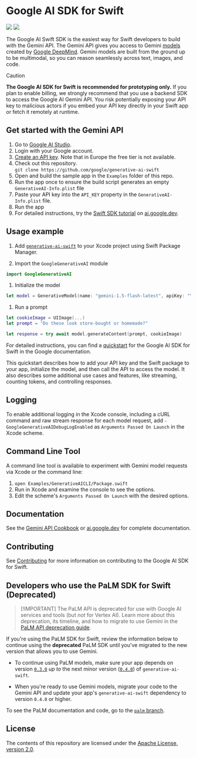 # Google AI SDK for Swift

[![](https://img.shields.io/endpoint?url=https%3A%2F%2Fswiftpackageindex.com%2Fapi%2Fpackages%2Fgoogle-gemini%2Fgenerative-ai-swift%2Fbadge%3Ftype%3Dswift-versions)](https://swiftpackageindex.com/google-gemini/generative-ai-swift)
[![](https://img.shields.io/endpoint?url=https%3A%2F%2Fswiftpackageindex.com%2Fapi%2Fpackages%2Fgoogle-gemini%2Fgenerative-ai-swift%2Fbadge%3Ftype%3Dplatforms)](https://swiftpackageindex.com/google-gemini/generative-ai-swift)

The Google AI Swift SDK is the easiest way for Swift developers to build with
the Gemini API. The Gemini API gives you access to Gemini
[models](https://ai.google.dev/models/gemini) created by
[Google DeepMind](https://deepmind.google/technologies/gemini/#introduction).
Gemini models are built from the ground up to be multimodal, so you can reason
seamlessly across text, images, and code.

> [!CAUTION]
> **The Google AI SDK for Swift is recommended for prototyping only.** If you
> plan to enable billing, we strongly recommend that you use a backend SDK to
> access the Google AI Gemini API. You risk potentially exposing your API key to
> malicious actors if you embed your API key directly in your Swift app or fetch
> it remotely at runtime.

## Get started with the Gemini API

1.  Go to [Google AI Studio](https://aistudio.google.com/).
2.  Login with your Google account.
3.  [Create an API key](https://aistudio.google.com/app/apikey). Note that in
    Europe the free tier is not available.
4.  Check out this repository. \
    `git clone https://github.com/google/generative-ai-swift`
5.  Open and build the sample app in the `Examples` folder of this repo.
6.  Run the app once to ensure the build script generates an empty
    `GenerativeAI-Info.plist` file
7.  Paste your API key into the `API_KEY` property in the
    `GenerativeAI-Info.plist` file.
8.  Run the app
9.  For detailed instructions, try the
    [Swift SDK tutorial](https://ai.google.dev/tutorials/swift_quickstart) on
    [ai.google.dev](https://ai.google.dev).

## Usage example

1.  Add [`generative-ai-swift`](https://github.com/google/generative-ai-swift)
    to your Xcode project using Swift Package Manager.

2.  Import the `GoogleGenerativeAI` module

```swift
import GoogleGenerativeAI
```

1.  Initialize the model

```swift
let model = GenerativeModel(name: "gemini-1.5-flash-latest", apiKey: "YOUR_API_KEY")
```

1.  Run a prompt

```swift
let cookieImage = UIImage(...)
let prompt = "Do these look store-bought or homemade?"

let response = try await model.generateContent(prompt, cookieImage)
```

For detailed instructions, you can find a
[quickstart](https://ai.google.dev/tutorials/swift_quickstart) for the Google AI
SDK for Swift in the Google documentation.

This quickstart describes how to add your API key and the Swift package to your
app, initialize the model, and then call the API to access the model. It also
describes some additional use cases and features, like streaming, counting
tokens, and controlling responses.

## Logging

To enable additional logging in the Xcode console, including a cURL command and
raw stream response for each model request, add
`-GoogleGenerativeAIDebugLogEnabled` as `Arguments Passed On Launch` in the
Xcode scheme.

## Command Line Tool

A command line tool is available to experiment with Gemini model requests via
Xcode or the command line:

1.  `open Examples/GenerativeAICLI/Package.swift`
1.  Run in Xcode and examine the console to see the options.
1.  Edit the scheme's `Arguments Passed On Launch` with the desired options.

## Documentation

See the
[Gemini API Cookbook](https://github.com/google-gemini/gemini-api-cookbook/) or
[ai.google.dev](https://ai.google.dev) for complete documentation.

## Contributing

See
[Contributing](https://github.com/google/generative-ai-swift/blob/main/docs/CONTRIBUTING.md)
for more information on contributing to the Google AI SDK for Swift.

## Developers who use the PaLM SDK for Swift (Deprecated)

> [!IMPORTANT] The PaLM API is deprecated for use with Google AI services and
> tools (but *not* for Vertex AI). Learn more about this deprecation, its
> timeline, and how to migrate to use Gemini in the
> [PaLM API deprecation guide](http://ai.google.dev/palm_docs/deprecation).

​​If you're using the PaLM SDK for Swift, review the information below to
continue using the **deprecated** PaLM SDK until you've migrated to the new
version that allows you to use Gemini.

-   To continue using PaLM models, make sure your app depends on version
    [`0.3.0`](https://github.com/google/generative-ai-swift/releases/tag/0.3.0)
    *up to* the next minor version
    ([`0.4.0`](https://github.com/google/generative-ai-swift/releases/tag/0.4.0))
    of `generative-ai-swift`.

-   When you're ready to use Gemini models, migrate your code to the Gemini API
    and update your app's `generative-ai-swift` dependency to version `0.4.0` or
    higher.

To see the PaLM documentation and code, go to the
[`palm` branch](https://github.com/google/generative-ai-swift/tree/palm).

## License

The contents of this repository are licensed under the
[Apache License, version 2.0](http://www.apache.org/licenses/LICENSE-2.0).